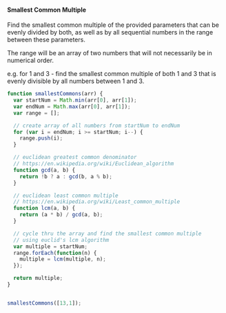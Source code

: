#### Smallest Common Multiple
Find the smallest common multiple of the provided parameters that can be evenly divided by both, as well as by all sequential numbers in the range between these parameters.

The range will be an array of two numbers that will not necessarily be in numerical order.

e.g. for 1 and 3 - find the smallest common multiple of both 1 and 3 that is evenly divisible by all numbers between 1 and 3.

```javascript
function smallestCommons(arr) {
  var startNum = Math.min(arr[0], arr[1]);
  var endNum = Math.max(arr[0], arr[1]);
  var range = [];

  // create array of all numbers from startNum to endNum
  for (var i = endNum; i >= startNum; i--) {
    range.push(i);
  }

  // euclidean greatest common denominator
  // https://en.wikipedia.org/wiki/Euclidean_algorithm
  function gcd(a, b) {
    return !b ? a : gcd(b, a % b);
  }

  // euclidean least common multiple
  // https://en.wikipedia.org/wiki/Least_common_multiple
  function lcm(a, b) {
    return (a * b) / gcd(a, b);   
  }

  // cycle thru the array and find the smallest common multiple
  // using euclid's lcm algorithm
  var multiple = startNum;
  range.forEach(function(n) {
    multiple = lcm(multiple, n);
  });

  return multiple;  
}


smallestCommons([13,1]);
```
